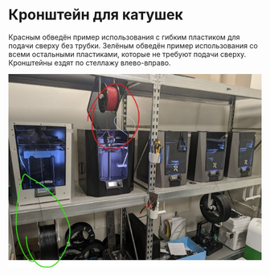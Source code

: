 # Кронштейн для катушек

Красным обведён пример использования с гибким пластиком для подачи сверху без трубки.
Зелёным обведён пример использования со всеми остальными пластиками, которые не требуют подачи сверху.
Кронштейны ездят по стеллажу влево-вправо.

![Кронштейн_для_катушки_0](./img/Кронштейн_для_катушки_0.jpg)
